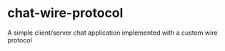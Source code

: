 # chat-wire-protocol
A simple client/server chat application implemented with a custom wire protocol
